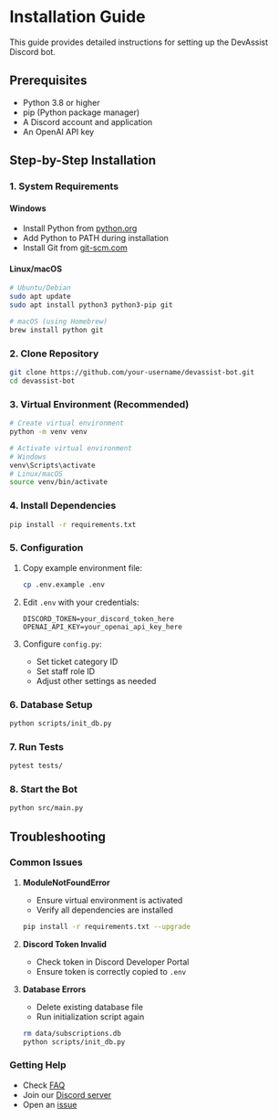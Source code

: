 # Installation Guide

This guide provides detailed instructions for setting up the DevAssist Discord bot.

## Prerequisites

- Python 3.8 or higher
- pip (Python package manager)
- A Discord account and application
- An OpenAI API key

## Step-by-Step Installation

### 1. System Requirements

#### Windows
- Install Python from [python.org](https://python.org)
- Add Python to PATH during installation
- Install Git from [git-scm.com](https://git-scm.com)

#### Linux/macOS
```bash
# Ubuntu/Debian
sudo apt update
sudo apt install python3 python3-pip git

# macOS (using Homebrew)
brew install python git
```

### 2. Clone Repository

```bash
git clone https://github.com/your-username/devassist-bot.git
cd devassist-bot
```

### 3. Virtual Environment (Recommended)

```bash
# Create virtual environment
python -m venv venv

# Activate virtual environment
# Windows
venv\Scripts\activate
# Linux/macOS
source venv/bin/activate
```

### 4. Install Dependencies

```bash
pip install -r requirements.txt
```

### 5. Configuration

1. Copy example environment file:
   ```bash
   cp .env.example .env
   ```

2. Edit `.env` with your credentials:
   ```env
   DISCORD_TOKEN=your_discord_token_here
   OPENAI_API_KEY=your_openai_api_key_here
   ```

3. Configure `config.py`:
   - Set ticket category ID
   - Set staff role ID
   - Adjust other settings as needed

### 6. Database Setup

```bash
python scripts/init_db.py
```

### 7. Run Tests

```bash
pytest tests/
```

### 8. Start the Bot

```bash
python src/main.py
```

## Troubleshooting

### Common Issues

1. **ModuleNotFoundError**
   - Ensure virtual environment is activated
   - Verify all dependencies are installed
   ```bash
   pip install -r requirements.txt --upgrade
   ```

2. **Discord Token Invalid**
   - Check token in Discord Developer Portal
   - Ensure token is correctly copied to `.env`

3. **Database Errors**
   - Delete existing database file
   - Run initialization script again
   ```bash
   rm data/subscriptions.db
   python scripts/init_db.py
   ```

### Getting Help

- Check [FAQ](FAQ.md)
- Join our [Discord server](https://discord.gg/your-invite)
- Open an [issue](https://github.com/your-username/devassist-bot/issues)